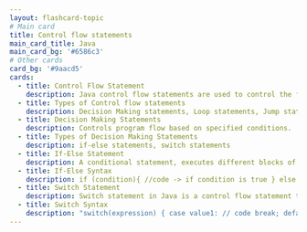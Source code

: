 ```yaml
---
layout: flashcard-topic
# Main card
title: Control flow statements
main_card_title: Java
main_card_bg: '#6586c3'
# Other cards
card_bg: '#9aacd5'
cards:
  - title: Control Flow Statement
    description: Java control flow statements are used to control the flow of a program's execution.
  - title: Types of Control flow statements
    description: Decision Making statements, Loop statements, Jump statements
  - title: Decision Making Statements
    description: Controls program flow based on specified conditions.
  - title: Types of Decision Making Statements
    description: if-else statements, switch statements
  - title: If-Else Statement
    description: A conditional statement, executes different blocks of code based on a specified condition.
  - title: If-Else Syntax
    description: if (condition){ //code -> if condition is true } else { //code -> if condition is false }
  - title: Switch Statement
    description: Switch statement in Java is a control flow statement that allows the selection of multiple cases.
  - title: Switch Syntax
    description: "switch(expression) { case value1: // code break; default: // code }"
---
```

